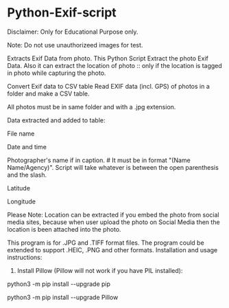 # Python-Exif-script
Disclaimer: Only for Educational Purpose only.

Note: Do not use unauthorizeed images for test.

Extracts Exif Data from photo. 
This Python Script Extract the photo Exif Data. Also it can extract the location of photo :: 
only if the location is tagged in photo while capturing the photo.

Convert Exif data to CSV table
Read EXIF data (incl. GPS) of photos in a folder and make a CSV table.

All photos must be in same folder and with a .jpg extension.

Data extracted and added to table:

File name

Date and time

Photographer's name if in caption. # It must be in format "(Name Name/Agency)". Script will take whatever is between the open parenthesis and the slash.

Latitude

Longitude

Please Note:
Location can be extracted if you embed the photo from social media sites, 
because when user upload the photo on Social Media then the location is been attached into the photo.

This program is for .JPG and .TIFF format files. The program could be extended to support .HEIC, .PNG and other formats.
Installation and usage instructions:
1. Install Pillow (Pillow will not work if you have PIL installed):

python3 -m pip install --upgrade pip

python3 -m pip install --upgrade Pillow




